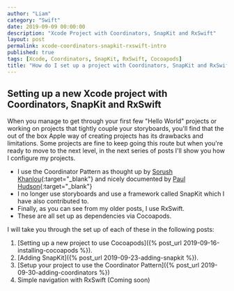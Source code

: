 ```yaml
---
author: "Liam"
category: "Swift"
date: 2019-09-09 00:00:00
description: "Xcode Project with Coordinators, SnapKit and RxSwift"
layout: post
permalink: xcode-coordinators-snapkit-rxswift-intro
published: true
tags: [Xcode, Coordinators, SnapKit, RxSwift, Cocoapods]
title: "How do I set up a project with Coordinators, SnapKit and RxSwift?"
---
```


## Setting up a new Xcode project with Coordinators, SnapKit and RxSwift

When you manage to get through your first few "Hello World" projects or working on projects that tightly couple your storyboards, you'll find that the out of the box Apple way of creating projects has its drawbacks and limitations. Some projects are fine to keep going this route but when you're ready to move to the next level, in the next series of posts I'll show you how I configure my projects.

- I use the Coordinator Pattern as thought up by [Sorush Khanlou](http://khanlou.com/){:target="_blank"} and nicely documented by [Paul Hudson](https://www.hackingwithswift.com/){:target="_blank"}
- I no longer use storyboards and use a framework called SnapKit which I have also contributed to.
- Finally, as you can see from my older posts, I use RxSwift.
- These are all set up as dependencies via Cocoapods.

I will take you through the set up of each of these in the following posts:

1. [Setting up a new project to use Cocoapods]({% post_url 2019-09-16-installing-cocoapods %}).
2. [Adding SnapKit]({% post_url 2019-09-23-adding-snapkit %}).
3. [Setup your project to use the Coordinator Pattern]({% post_url 2019-09-30-adding-coordinators %})
4. Simple navigation with RxSwift (Coming soon)
